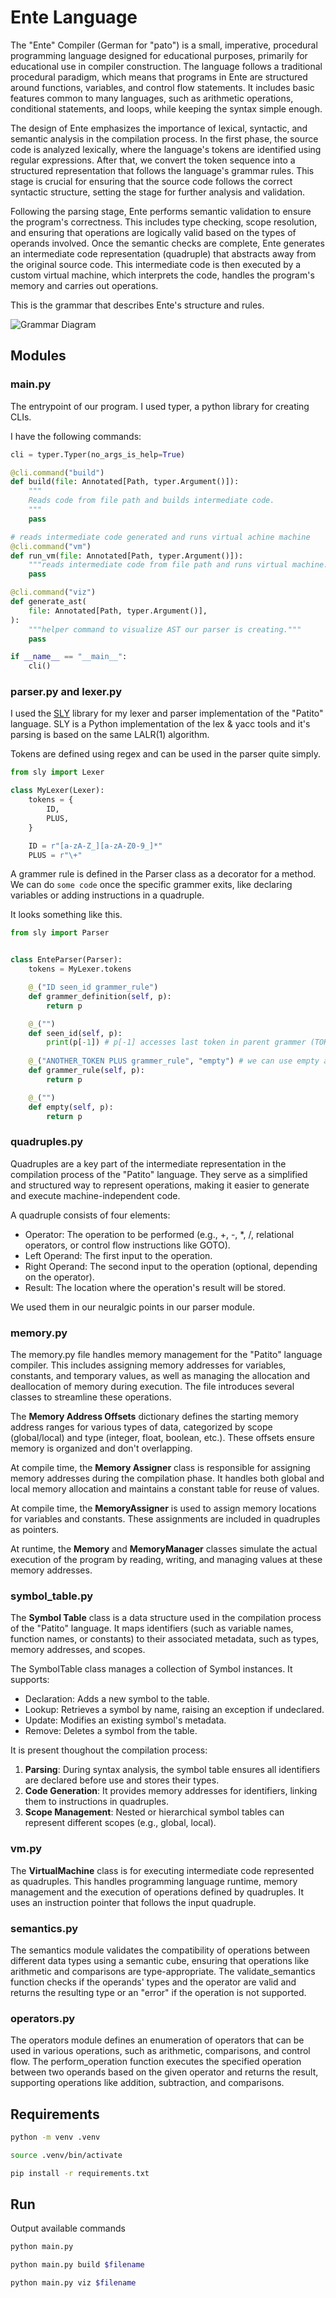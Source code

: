 # Ente Language

The "Ente" Compiler (German for "pato") is a small, imperative, procedural programming language designed for educational purposes, primarily for educational use in compiler construction. The language follows a traditional procedural paradigm, which means that programs in Ente are structured around functions, variables, and control flow statements. It includes basic features common to many languages, such as arithmetic operations, conditional statements, and loops, while keeping the syntax simple enough.

The design of Ente emphasizes the importance of lexical, syntactic, and semantic analysis in the compilation process. In the first phase, the source code is analyzed lexically, where the language's tokens are identified using regular expressions. After that, we convert the token sequence into a structured representation that follows the language's grammar rules. This stage is crucial for ensuring that the source code follows the correct syntactic structure, setting the stage for further analysis and validation.

Following the parsing stage, Ente performs semantic validation to ensure the program's correctness. This includes type checking, scope resolution, and ensuring that operations are logically valid based on the types of operands involved. Once the semantic checks are complete, Ente generates an intermediate code representation (quadruple) that abstracts away from the original source code. This intermediate code is then executed by a custom virtual machine, which interprets the code, handles the program's memory and carries out operations.

This is the grammar that describes Ente's structure and rules.

![Grammar Diagram](https://github.com/dhinogz/ente-compiler/blob/main/ente-grammar.png)

## Modules 

### main.py
The entrypoint of our program. I used typer, a python library for creating CLIs. 

I have the following commands:

```python
cli = typer.Typer(no_args_is_help=True)

@cli.command("build")
def build(file: Annotated[Path, typer.Argument()]):
    """
    Reads code from file path and builds intermediate code.
    """
    pass

# reads intermediate code generated and runs virtual achine machine
@cli.command("vm")
def run_vm(file: Annotated[Path, typer.Argument()]):
    """reads intermediate code from file path and runs virtual machine."""
    pass

@cli.command("viz")
def generate_ast(
    file: Annotated[Path, typer.Argument()],
):
    """helper command to visualize AST our parser is creating."""
    pass

if __name__ == "__main__":
    cli()
```

### parser.py and lexer.py
I used the [SLY](https://sly.readthedocs.io/) library for my lexer and parser implementation of the "Patito" language. SLY is a Python implementation of the lex & yacc tools and it's parsing is based on the same LALR(1) algorithm.

Tokens are defined using regex and can be used in the parser quite simply.

```python
from sly import Lexer

class MyLexer(Lexer):
    tokens = {
        ID,
        PLUS,
    }

    ID = r"[a-zA-Z_][a-zA-Z0-9_]*"
    PLUS = r"\+"
```

A grammer rule is defined in the Parser class as a decorator for a method. We can do `some code` once the specific grammer exits, like declaring variables or adding instructions in a quadruple.

It looks something like this.

```python
from sly import Parser


class EnteParser(Parser):
    tokens = MyLexer.tokens

    @_("ID seen_id grammer_rule")
    def grammer_definition(self, p):
        return p

    @_("")
    def seen_id(self, p):
        print(p[-1]) # p[-1] accesses last token in parent grammer (TOKEN)
        
    @_("ANOTHER_TOKEN PLUS grammer_rule", "empty") # we can use empty as a base case
    def grammer_rule(self, p):
        return p

    @_("")
    def empty(self, p):
        return p
```


### quadruples.py
Quadruples are a key part of the intermediate representation in the compilation process of the "Patito" language. They serve as a simplified and structured way to represent operations, making it easier to generate and execute machine-independent code.

A quadruple consists of four elements:

- Operator: The operation to be performed (e.g., +, -, *, /, relational operators, or control flow instructions like GOTO).
- Left Operand: The first input to the operation.
- Right Operand: The second input to the operation (optional, depending on the operator).
- Result: The location where the operation's result will be stored.

We used them in our neuralgic points in our parser module.

### memory.py
The memory.py file handles memory management for the "Patito" language compiler. This includes assigning memory addresses for variables, constants, and temporary values, as well as managing the allocation and deallocation of memory during execution. The file introduces several classes to streamline these operations.

The **Memory Address Offsets** dictionary defines the starting memory address ranges for various types of data, categorized by scope (global/local) and type (integer, float, boolean, etc.). These offsets ensure memory is organized and don't overlapping.

At compile time, the **Memory Assigner** class is responsible for assigning memory addresses during the compilation phase. It handles both global and local memory allocation and maintains a constant table for reuse of values.

At compile time, the **MemoryAssigner** is used to assign memory locations for variables and constants. These assignments are included in quadruples as pointers. 

At runtime, the **Memory** and **MemoryManager** classes simulate the actual execution of the program by reading, writing, and managing values at these memory addresses.


### symbol_table.py
The **Symbol Table** class is a data structure used in the compilation process of the "Patito" language. It maps identifiers (such as variable names, function names, or constants) to their associated metadata, such as types, memory addresses, and scopes.

The SymbolTable class manages a collection of Symbol instances. It supports:

- Declaration: Adds a new symbol to the table.
- Lookup: Retrieves a symbol by name, raising an exception if undeclared.
- Update: Modifies an existing symbol's metadata.
- Remove: Deletes a symbol from the table.

It is present thoughout the compilation process:

1. **Parsing**: During syntax analysis, the symbol table ensures all identifiers are declared before use and stores their types.
2. **Code Generation**: It provides memory addresses for identifiers, linking them to instructions in quadruples.
3. **Scope Management**: Nested or hierarchical symbol tables can represent different scopes (e.g., global, local).


### vm.py
The **VirtualMachine** class is for executing intermediate code represented as quadruples. This handles programming language runtime, memory management and the execution of operations defined by quadruples. It uses an instruction pointer that follows the input quadruple.

### semantics.py
The semantics module validates the compatibility of operations between different data types using a semantic cube, ensuring that operations like arithmetic and comparisons are type-appropriate. The validate_semantics function checks if the operands' types and the operator are valid and returns the resulting type or an "error" if the operation is not supported.

### operators.py
The operators module defines an enumeration of operators that can be used in various operations, such as arithmetic, comparisons, and control flow. The perform_operation function executes the specified operation between two operands based on the given operator and returns the result, supporting operations like addition, subtraction, and comparisons.

## Requirements

```bash
python -m venv .venv
```

```bash
source .venv/bin/activate
```

```bash
pip install -r requirements.txt
```

## Run

Output available commands
```bash
python main.py
```

```bash
python main.py build $filename
```

```bash
python main.py viz $filename
```

